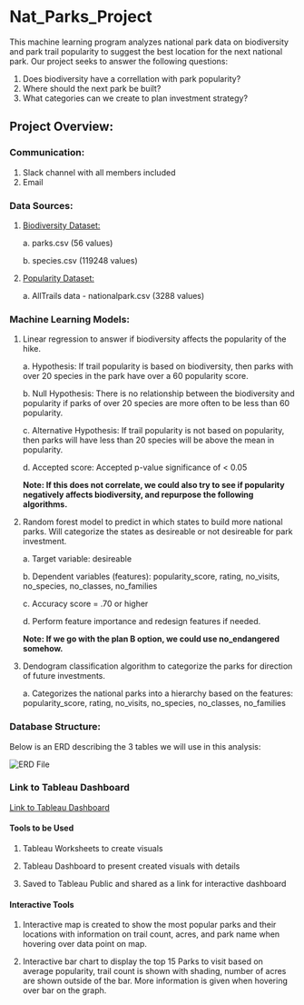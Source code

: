 # Nat_Parks_Project

This machine learning program analyzes national park data on biodiversity and park trail popularity to suggest the best location for the next national park. Our project seeks to answer the following questions:

1. Does biodiversity have a correllation with park popularity?
2. Where should the next park be built?
3. What categories can we create to plan investment strategy? 

## Project Overview:

### Communication:
1. Slack channel with all members included
2. Email

### Data Sources:

1. [Biodiversity Dataset:](https://www.kaggle.com/datasets/nationalparkservice/park-biodiversity?select=parks.csv)

    a. parks.csv (56 values)

    b. species.csv (119248 values)

2. [Popularity Dataset:](https://www.kaggle.com/datasets/planejane/national-park-trails)

    a. AllTrails data - nationalpark.csv (3288 values)


### Machine Learning Models: 

1. Linear regression to answer if biodiversity affects the popularity of the hike.

    a. Hypothesis: If trail popularity is based on biodiversity, then parks with over 20 species in the park have over a 60 popularity score.
    
    b. Null Hypothesis: There is no relationship between the biodiversity and popularity if parks of over 20 species are more often to be less than 60 popularity.

    c. Alternative Hypothesis: If trail popularity is not based on popularity, then parks will have less than 20 species will be above the mean in popularity.

    d. Accepted score: Accepted p-value significance of < 0.05

    **Note: If this does not correlate, we could also try to see if popularity negatively affects biodiversity, and repurpose the following algorithms.**

2. Random forest model to predict in which states to build more national parks. Will categorize the states as desireable or not desireable for park investment.

    a. Target variable: desireable

    b. Dependent variables (features): popularity_score, rating, no_visits, no_species, no_classes, no_families

    c. Accuracy score = .70 or higher

    d. Perform feature importance and redesign features if needed.

    **Note: If we go with the plan B option, we could use no_endangered somehow.**

3. Dendogram classification algorithm to categorize the parks for direction of future investments.

    a. Categorizes the national parks into a hierarchy based on the features: popularity_score, rating, no_visits, no_species, no_classes, no_families


### Database Structure: 

Below is an ERD describing the 3 tables we will use in this analysis:

![ERD File](https://github.com/B-Stanley-0316/Nat_Parks_Project/blob/main/Resources/ERD.png)


### Link to Tableau Dashboard

[Link to Tableau Dashboard](https://public.tableau.com/app/profile/brittney.r.stanley/viz/Nat_Parks_Project/Parks_Map?publish=yes)

#### Tools to be Used
1. Tableau Worksheets to create visuals

2. Tableau Dashboard to present created visuals with details

3. Saved to Tableau Public and shared as a link for interactive dashboard

#### Interactive Tools
1. Interactive map is created to show the most popular parks and their locations with information on trail count, acres, and park name when hovering over data point on map.

2. Interactive bar chart to display the top 15 Parks to visit based on average popularity, trail count is shown with shading, number of acres are shown outside of the bar. More information is given when hovering over bar on the graph.